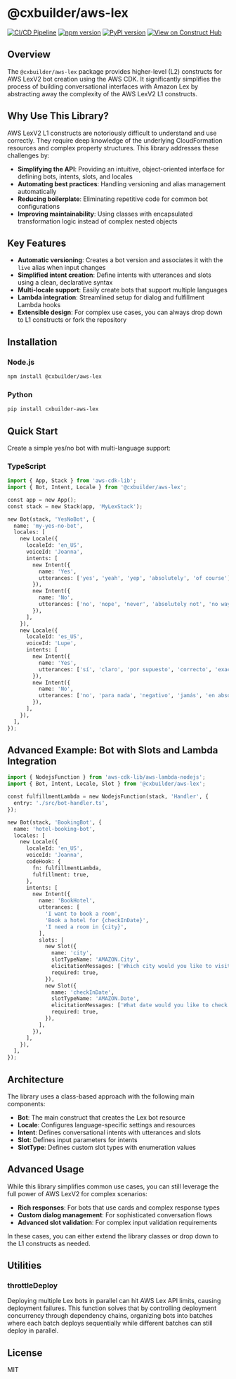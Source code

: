 # @cxbuilder/aws-lex

[![CI/CD Pipeline](https://github.com/cxbuilder/aws-lex/actions/workflows/ci-cd.yml/badge.svg)](https://github.com/cxbuilder/aws-lex/actions/workflows/ci-cd.yml)
[![npm version](https://badge.fury.io/js/@cxbuilder%2Faws-lex.svg)](https://badge.fury.io/js/@cxbuilder%2Faws-lex)
[![PyPI version](https://badge.fury.io/py/cxbuilder-aws-lex.svg)](https://badge.fury.io/py/cxbuilder-aws-lex)
[![View on Construct Hub](https://constructs.dev/badge?package=%40cxbuilder%2Faws-lex)](https://constructs.dev/packages/@cxbuilder/aws-lex)

## Overview

The `@cxbuilder/aws-lex` package provides higher-level (L2) constructs for AWS LexV2 bot creation using the AWS CDK. It significantly simplifies the process of building conversational interfaces with Amazon Lex by abstracting away the complexity of the AWS LexV2 L1 constructs.

## Why Use This Library?

AWS LexV2 L1 constructs are notoriously difficult to understand and use correctly. They require deep knowledge of the underlying CloudFormation resources and complex property structures. This library addresses these challenges by:

* **Simplifying the API**: Providing an intuitive, object-oriented interface for defining bots, intents, slots, and locales
* **Automating best practices**: Handling versioning and alias management automatically
* **Reducing boilerplate**: Eliminating repetitive code for common bot configurations
* **Improving maintainability**: Using classes with encapsulated transformation logic instead of complex nested objects

## Key Features

* **Automatic versioning**: Creates a bot version and associates it with the `live` alias when input changes
* **Simplified intent creation**: Define intents with utterances and slots using a clean, declarative syntax
* **Multi-locale support**: Easily create bots that support multiple languages
* **Lambda integration**: Streamlined setup for dialog and fulfillment Lambda hooks
* **Extensible design**: For complex use cases, you can always drop down to L1 constructs or fork the repository

## Installation

### Node.js

```bash
npm install @cxbuilder/aws-lex
```

### Python

```bash
pip install cxbuilder-aws-lex
```

## Quick Start

Create a simple yes/no bot with multi-language support:

### TypeScript

```python
import { App, Stack } from 'aws-cdk-lib';
import { Bot, Intent, Locale } from '@cxbuilder/aws-lex';

const app = new App();
const stack = new Stack(app, 'MyLexStack');

new Bot(stack, 'YesNoBot', {
  name: 'my-yes-no-bot',
  locales: [
    new Locale({
      localeId: 'en_US',
      voiceId: 'Joanna',
      intents: [
        new Intent({
          name: 'Yes',
          utterances: ['yes', 'yeah', 'yep', 'absolutely', 'of course'],
        }),
        new Intent({
          name: 'No',
          utterances: ['no', 'nope', 'never', 'absolutely not', 'no way'],
        }),
      ],
    }),
    new Locale({
      localeId: 'es_US',
      voiceId: 'Lupe',
      intents: [
        new Intent({
          name: 'Yes',
          utterances: ['sí', 'claro', 'por supuesto', 'correcto', 'exacto'],
        }),
        new Intent({
          name: 'No',
          utterances: ['no', 'para nada', 'negativo', 'jamás', 'en absoluto'],
        }),
      ],
    }),
  ],
});
```

## Advanced Example: Bot with Slots and Lambda Integration

```python
import { NodejsFunction } from 'aws-cdk-lib/aws-lambda-nodejs';
import { Bot, Intent, Locale, Slot } from '@cxbuilder/aws-lex';

const fulfillmentLambda = new NodejsFunction(stack, 'Handler', {
  entry: './src/bot-handler.ts',
});

new Bot(stack, 'BookingBot', {
  name: 'hotel-booking-bot',
  locales: [
    new Locale({
      localeId: 'en_US',
      voiceId: 'Joanna',
      codeHook: {
        fn: fulfillmentLambda,
        fulfillment: true,
      },
      intents: [
        new Intent({
          name: 'BookHotel',
          utterances: [
            'I want to book a room',
            'Book a hotel for {checkInDate}',
            'I need a room in {city}',
          ],
          slots: [
            new Slot({
              name: 'city',
              slotTypeName: 'AMAZON.City',
              elicitationMessages: ['Which city would you like to visit?'],
              required: true,
            }),
            new Slot({
              name: 'checkInDate',
              slotTypeName: 'AMAZON.Date',
              elicitationMessages: ['What date would you like to check in?'],
              required: true,
            }),
          ],
        }),
      ],
    }),
  ],
});
```

## Architecture

The library uses a class-based approach with the following main components:

* **Bot**: The main construct that creates the Lex bot resource
* **Locale**: Configures language-specific settings and resources
* **Intent**: Defines conversational intents with utterances and slots
* **Slot**: Defines input parameters for intents
* **SlotType**: Defines custom slot types with enumeration values

## Advanced Usage

While this library simplifies common use cases, you can still leverage the full power of AWS LexV2 for complex scenarios:

* **Rich responses**: For bots that use cards and complex response types
* **Custom dialog management**: For sophisticated conversation flows
* **Advanced slot validation**: For complex input validation requirements

In these cases, you can either extend the library classes or drop down to the L1 constructs as needed.

## Utilities

### throttleDeploy

Deploying multiple Lex bots in parallel can hit AWS Lex API limits, causing deployment failures. This function solves that by controlling deployment concurrency through dependency chains, organizing bots into batches where each batch deploys sequentially while different batches can still deploy in parallel.

## License

MIT
